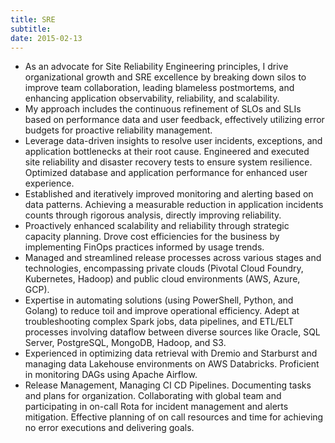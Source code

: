 ```yaml
---
title: SRE
subtitle: 
date: 2015-02-13
---
```


<!-- 

> - Incident Managements and analysis. RCA and there documentation. User communication. Documentation.
> - Eyes on Glass type monitoring. Build Dashboards in Splunk, Grafana, DynaTrace and App Dynamics.  
> - Multi-day deployments with global collabration of other teams.
> - Oncall shifts. Application first attitude. Proactive error handling and alert management instead reactive.
> - Automation, Toil Reduction. Infrastructure analysis and Troubleshooting.
 -->
- As an advocate for Site Reliability Engineering principles, I drive organizational growth and SRE excellence by breaking down silos to improve team collaboration, 
leading blameless postmortems, and enhancing application observability, reliability, and scalability. 
- My approach includes the continuous refinement of SLOs and SLIs based on performance data and user feedback, effectively utilizing error budgets for proactive reliability management.
- Leverage data-driven insights to resolve user incidents, exceptions, and application bottlenecks at their root cause. Engineered and executed site reliability and disaster recovery tests to ensure system resilience. Optimized database and application performance for enhanced user experience. 
- Established and iteratively improved monitoring and alerting based on data patterns. Achieving a measurable reduction in application incidents counts through rigorous analysis, directly improving reliability. 
- Proactively enhanced scalability and reliability through strategic capacity planning. Drove cost efficiencies for the business by implementing FinOps practices informed by usage trends. 
- Managed and streamlined release processes across various stages and technologies, encompassing private clouds (Pivotal Cloud Foundry, Kubernetes, Hadoop) and public cloud environments (AWS, Azure, GCP).
- Expertise in automating solutions (using PowerShell, Python, and Golang) to reduce toil and improve operational efficiency. Adept at troubleshooting complex Spark jobs, data pipelines, and ETL/ELT processes involving dataflow between diverse sources like Oracle, SQL Server, PostgreSQL, MongoDB, Hadoop, and S3. 
- Experienced in optimizing data retrieval with Dremio and Starburst and managing data Lakehouse environments on AWS Databricks. Proficient in monitoring DAGs using Apache Airflow. 
- Release Management, Managing CI CD Pipelines. Documenting tasks and plans for organization. Collaborating with global team and participating in on-call Rota for incident management and alerts mitigation. Effective planning of on call resources and time for achieving no error executions and delivering goals.
